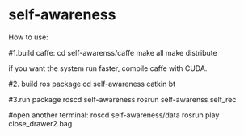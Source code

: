 # self-awareness

How to use:

#1.build caffe:
cd self-awarenss/caffe
make all
make distribute

if you want the system run faster, compile caffe with CUDA. 

#2. build ros package
cd self-awareness
catkin bt

#3.run package
roscd self-awareness
rosrun self-awarenss self_rec

#open another terminal:
roscd self-awareness/data
rosrun play close_drawer2.bag

